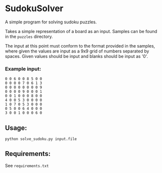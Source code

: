 # SudokuSolver
A simple program for solving sudoku puzzles.

Takes a simple representation of a board as an input. Samples can be found in the 
`puzzles` directory. 

The input at this point must conform to the format provided in the samples, where 
given the values are input as a 9x9 grid of numbers separated by spaces. Given 
values should be input and blanks should be input as '0'. 

### Example input:
```
0 0 6 0 0 8 5 0 0
0 0 0 0 7 0 6 1 3
0 0 0 0 0 0 0 0 9
0 0 0 0 9 0 0 0 1
0 0 1 0 0 0 8 0 0
4 0 0 5 3 0 0 0 0
1 0 7 0 5 3 0 0 0
0 5 0 0 6 4 0 0 0
3 0 0 1 0 0 0 6 0
```


## Usage:
`python solve_sudoku.py input.file`

## Requirements:
See `requirements.txt`
